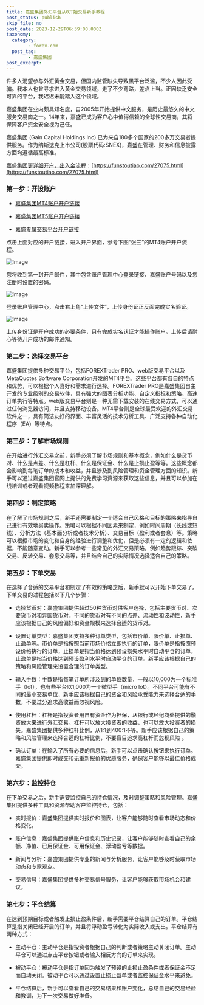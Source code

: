 ```yaml
---
title: 嘉盛集团外汇平台从0开始交易新手教程
post_status: publish
skip_file: no
post_date: 2023-12-29T06:39:00.000Z
taxonomy:
  category:
        - forex-com
  post_tag:
        - 嘉盛集团
post_excerpt: 
---
```

许多人渴望参与外汇黄金交易，但国内监管缺失导致黑平台泛滥，不少人因此受骗。我本人也曾寻求进入黄金交易领域，走了不少弯路，差点上当。正因缺乏安全可靠的平台，我迟迟未能踏入这个领域。

嘉盛集团在业内颇具知名度，自2005年开始提供中文服务，是历史最悠久的中文服务交易商之一。14年来，嘉盛已成为客户心中值得信赖的全球性交易商，其将保障客户资金安全视为己任。

嘉盛集团 (Gain Capital Holdings Inc) 已为来自180多个国家的200多万交易者提供服务。作为纳斯达克上市公司(股票代码:SNEX)，嘉盛在管理、财务和信息披露方面均遵循最高标准。

[嘉盛集团更详细开户，出入金流程](https://funstoutiao.com/27075.html)：[https://funstoutiao.com/27075.html](https://funstoutiao.com/27075.html)

### 第一步：开设账户

* [嘉盛集团MT4账户开户链接](https://s.ssgg.net/jsmt4)

* [嘉盛集团MT5账户开户链接](https://s.ssgg.net/jsmt5)

* [嘉盛专属交易平台开户链接](https://s.ssgg.net/js)

点击上面对应的开户链接，进入开户界面，参考下图“张三”的MT4账户开户流程。

![Image](https://prod-files-secure.s3.us-west-2.amazonaws.com/39ed1227-6d7d-4570-be36-9ccd4a2c4241/7a167aea-686b-400d-af59-4e18eb607a40/640.png?X-Amz-Algorithm=AWS4-HMAC-SHA256&X-Amz-Content-Sha256=UNSIGNED-PAYLOAD&X-Amz-Credential=ASIAZI2LB466S3Z53VPV%2F20251022%2Fus-west-2%2Fs3%2Faws4_request&X-Amz-Date=20251022T161311Z&X-Amz-Expires=3600&X-Amz-Security-Token=IQoJb3JpZ2luX2VjEHgaCXVzLXdlc3QtMiJHMEUCIH8haA4Hck5wAokd5MQQpdEj9aBezjLFjCqTzfhUVNdqAiEA9kN6vD%2FQX0a7pO%2FYF42B9oGQCpE3CETJdUfLQMY1vVAq%2FwMIMRAAGgw2Mzc0MjMxODM4MDUiDHhtwqSrnRfNKK%2FR%2FCrcA%2Buv7HlZt%2BkuwNXsVSdbpWKNvJXUQA3Kx6CvFWRblev0IslVRI8nO089RSchUPbei1NhbGmHJjaj2BUWLxRbHHygdaXIsZY37YREuA2tBtHsHhxvGDib1rstZ%2FGXoOa2CkeDg3BQwvgID3X6R2zOYe83sRHpD63eXH7UYOPYmyHZHQzjIuyzveDss%2BWbqoQzDWrypz3g4ula27E5uS55wYyEAS233jxrnjNXjem9x2dQdJT4qoGUlqg956hbOdUrDRGr4avoORAz6kT%2BDvaIV0kDziVBQlw1GfVbknjODtiaMR2EnBebYX3cnoekuFJ1N7wrQWliQcvYGJndXT4bLedP3%2F09S9pyhGy1AyWkS6V4m%2Bi8AG7BY5xJexEXdRxjoLNAtxy%2BgqXNscakXylsh6mbxsjx1rflTh6HJntfQeEpqWjetyO4LaX404OhbywYpyiEvcHMVPXLLkq68FkXiyc2EGoJnlCzQy7SBhpya2Yzzd94%2FWNP8lJoeqV%2FcpOaxG8SMd7Br5%2FNX8QhwbVDSyJFSRva7HTNgf3KpEdxDdMJi75pfLu%2FYqS1PzmsLo4jI1mujvidjLHS%2BYli4Sw4rlmNYpCB9RYYKYkeKIMbNa064hiCW1YGn5c%2BcK6ZML7048cGOqUBvLvnZ8ZPXuuLrOjfFRoPKs0B783e8v9%2B4kOahXAIHnoeCNVYAEZQtoxo09nIhKjlaNuu3DG6dDjyfrPAP9eEsx4G9axEEkJtiEc9kbIWHgxS82ayxmJqqVpm16QO%2FeFB72tijSzL3StZq1%2FyZgbzA%2F8Wc1jyXnFHEPnwGHNaOlbpRG6A8OX8x68H%2BRFJWrnOJn7lcz9DQ%2BptwmywkWkpkIrh5LDf&X-Amz-Signature=401e54e46d54ab4ac77d66f013163fd5aaece2e78bfb06f5ae593620b4f28c3d&X-Amz-SignedHeaders=host&x-amz-checksum-mode=ENABLED&x-id=GetObject)

您将收到第一封开户邮件，其中包含账户管理中心登录链接、嘉盛账户号码以及您注册时设置的密码。

![Image](https://prod-files-secure.s3.us-west-2.amazonaws.com/39ed1227-6d7d-4570-be36-9ccd4a2c4241/eaa1c6b3-2877-4284-a0e1-530e222c27fb/image.png?X-Amz-Algorithm=AWS4-HMAC-SHA256&X-Amz-Content-Sha256=UNSIGNED-PAYLOAD&X-Amz-Credential=ASIAZI2LB466S3Z53VPV%2F20251022%2Fus-west-2%2Fs3%2Faws4_request&X-Amz-Date=20251022T161311Z&X-Amz-Expires=3600&X-Amz-Security-Token=IQoJb3JpZ2luX2VjEHgaCXVzLXdlc3QtMiJHMEUCIH8haA4Hck5wAokd5MQQpdEj9aBezjLFjCqTzfhUVNdqAiEA9kN6vD%2FQX0a7pO%2FYF42B9oGQCpE3CETJdUfLQMY1vVAq%2FwMIMRAAGgw2Mzc0MjMxODM4MDUiDHhtwqSrnRfNKK%2FR%2FCrcA%2Buv7HlZt%2BkuwNXsVSdbpWKNvJXUQA3Kx6CvFWRblev0IslVRI8nO089RSchUPbei1NhbGmHJjaj2BUWLxRbHHygdaXIsZY37YREuA2tBtHsHhxvGDib1rstZ%2FGXoOa2CkeDg3BQwvgID3X6R2zOYe83sRHpD63eXH7UYOPYmyHZHQzjIuyzveDss%2BWbqoQzDWrypz3g4ula27E5uS55wYyEAS233jxrnjNXjem9x2dQdJT4qoGUlqg956hbOdUrDRGr4avoORAz6kT%2BDvaIV0kDziVBQlw1GfVbknjODtiaMR2EnBebYX3cnoekuFJ1N7wrQWliQcvYGJndXT4bLedP3%2F09S9pyhGy1AyWkS6V4m%2Bi8AG7BY5xJexEXdRxjoLNAtxy%2BgqXNscakXylsh6mbxsjx1rflTh6HJntfQeEpqWjetyO4LaX404OhbywYpyiEvcHMVPXLLkq68FkXiyc2EGoJnlCzQy7SBhpya2Yzzd94%2FWNP8lJoeqV%2FcpOaxG8SMd7Br5%2FNX8QhwbVDSyJFSRva7HTNgf3KpEdxDdMJi75pfLu%2FYqS1PzmsLo4jI1mujvidjLHS%2BYli4Sw4rlmNYpCB9RYYKYkeKIMbNa064hiCW1YGn5c%2BcK6ZML7048cGOqUBvLvnZ8ZPXuuLrOjfFRoPKs0B783e8v9%2B4kOahXAIHnoeCNVYAEZQtoxo09nIhKjlaNuu3DG6dDjyfrPAP9eEsx4G9axEEkJtiEc9kbIWHgxS82ayxmJqqVpm16QO%2FeFB72tijSzL3StZq1%2FyZgbzA%2F8Wc1jyXnFHEPnwGHNaOlbpRG6A8OX8x68H%2BRFJWrnOJn7lcz9DQ%2BptwmywkWkpkIrh5LDf&X-Amz-Signature=ba928aee7ed21264e7e40760eb6bb9fdbcab9acce175f2ff897ea20d1e36f79e&X-Amz-SignedHeaders=host&x-amz-checksum-mode=ENABLED&x-id=GetObject)

登录账户管理中心，点击右上角“上传文件”，上传身份证正反面完成实名验证。

![Image](https://prod-files-secure.s3.us-west-2.amazonaws.com/39ed1227-6d7d-4570-be36-9ccd4a2c4241/54090639-09fc-46b4-a135-e0289f707147/image.png?X-Amz-Algorithm=AWS4-HMAC-SHA256&X-Amz-Content-Sha256=UNSIGNED-PAYLOAD&X-Amz-Credential=ASIAZI2LB466S3Z53VPV%2F20251022%2Fus-west-2%2Fs3%2Faws4_request&X-Amz-Date=20251022T161311Z&X-Amz-Expires=3600&X-Amz-Security-Token=IQoJb3JpZ2luX2VjEHgaCXVzLXdlc3QtMiJHMEUCIH8haA4Hck5wAokd5MQQpdEj9aBezjLFjCqTzfhUVNdqAiEA9kN6vD%2FQX0a7pO%2FYF42B9oGQCpE3CETJdUfLQMY1vVAq%2FwMIMRAAGgw2Mzc0MjMxODM4MDUiDHhtwqSrnRfNKK%2FR%2FCrcA%2Buv7HlZt%2BkuwNXsVSdbpWKNvJXUQA3Kx6CvFWRblev0IslVRI8nO089RSchUPbei1NhbGmHJjaj2BUWLxRbHHygdaXIsZY37YREuA2tBtHsHhxvGDib1rstZ%2FGXoOa2CkeDg3BQwvgID3X6R2zOYe83sRHpD63eXH7UYOPYmyHZHQzjIuyzveDss%2BWbqoQzDWrypz3g4ula27E5uS55wYyEAS233jxrnjNXjem9x2dQdJT4qoGUlqg956hbOdUrDRGr4avoORAz6kT%2BDvaIV0kDziVBQlw1GfVbknjODtiaMR2EnBebYX3cnoekuFJ1N7wrQWliQcvYGJndXT4bLedP3%2F09S9pyhGy1AyWkS6V4m%2Bi8AG7BY5xJexEXdRxjoLNAtxy%2BgqXNscakXylsh6mbxsjx1rflTh6HJntfQeEpqWjetyO4LaX404OhbywYpyiEvcHMVPXLLkq68FkXiyc2EGoJnlCzQy7SBhpya2Yzzd94%2FWNP8lJoeqV%2FcpOaxG8SMd7Br5%2FNX8QhwbVDSyJFSRva7HTNgf3KpEdxDdMJi75pfLu%2FYqS1PzmsLo4jI1mujvidjLHS%2BYli4Sw4rlmNYpCB9RYYKYkeKIMbNa064hiCW1YGn5c%2BcK6ZML7048cGOqUBvLvnZ8ZPXuuLrOjfFRoPKs0B783e8v9%2B4kOahXAIHnoeCNVYAEZQtoxo09nIhKjlaNuu3DG6dDjyfrPAP9eEsx4G9axEEkJtiEc9kbIWHgxS82ayxmJqqVpm16QO%2FeFB72tijSzL3StZq1%2FyZgbzA%2F8Wc1jyXnFHEPnwGHNaOlbpRG6A8OX8x68H%2BRFJWrnOJn7lcz9DQ%2BptwmywkWkpkIrh5LDf&X-Amz-Signature=6c482a1579ae6f2f25376bd3906baff7d93826e3976beecdee1bb8295bb54766&X-Amz-SignedHeaders=host&x-amz-checksum-mode=ENABLED&x-id=GetObject)

上传身份证是开户成功的必要条件，只有完成实名认证才能操作账户。上传后请耐心等待开户成功的邮件通知。

### 第二步：选择交易平台

嘉盛集团提供多种交易平台，包括FOREXTrader PRO、web版交易平台以及MetaQuotes Software Corporation开发的MT4平台。这些平台都有各自的特点和优势，可以根据个人喜好和需求进行选择。FOREXTrader PRO是嘉盛集团自主开发的专业级别的交易软件，具有强大的图表分析功能、自定义指标和策略、高速订单执行等特点。web版交易平台则是一种无需下载安装的在线交易方式，可以通过任何浏览器访问，并且支持移动设备。MT4平台则是全球最受欢迎的外汇交易软件之一，具有简洁友好的界面、丰富灵活的技术分析工具、广泛支持各种自动化程序（EA）等特点。

### 第三步：了解市场规则

在开始进行外汇交易之前，新手必须了解市场规则和基本概念，例如什么是货币对、什么是点差、什么是杠杆、什么是保证金、什么是止损止盈等等。这些概念都会影响到每笔订单的成本和收益，并且涉及到风险管理和资金管理方面的知识。新手可以通过嘉盛集团官网上提供的免费学习资源来获取这些信息，并且可以参加在线培训或者观看视频教程来加深理解。

### 第四步：制定策略

在了解了市场规则之后，新手还需要制定一个适合自己风格和目标的策略来指导自己进行有效地买卖操作。策略可以根据不同因素来制定，例如时间周期（长线或短线）、分析方法（基本面分析或者技术分析）、交易目标（盈利或者套息）等。策略可以根据市场的变化和自身的经验进行调整和优化，但是必须有一定的逻辑和依据，不能随意变动。新手可以参考一些常见的外汇交易策略，例如趋势跟踪、突破交易、反转交易、套息交易等，并且结合自己的实际情况选择适合自己的策略。

### 第五步：下单交易

在选择了合适的交易平台和制定了有效的策略之后，新手就可以开始下单交易了。下单交易的过程包括以下几个步骤：

* 选择货币对：嘉盛集团提供超过50种货币对供客户选择，包括主要货币对、次要货币对和异国货币对。不同的货币对有不同的点差、流动性和波动性，新手应该根据自己的风险偏好和资金规模来选择合适的货币对。

* 设置订单类型：嘉盛集团支持多种订单类型，包括市价单、限价单、止损单、止盈单等。市价单是指按照当前市场价格立即执行的订单，限价单是指按照预设价格执行的订单，止损单是指当价格达到预设损失水平时自动平仓的订单，止盈单是指当价格达到预设盈利水平时自动平仓的订单。新手应该根据自己的策略和风险管理来设置合理的订单类型。

* 输入手数：手数是指每笔订单所涉及到的单位数量，一般以10,000为一个标准手（lot），也有些平台以1,000为一个微型手（micro lot）。不同平台可能有不同的最小交易单位，新手应该根据自己的资金和风险承受能力来选择合适的手数，不要过分追求高收益而忽视风险。

* 使用杠杆：杠杆是指投资者用自有资金作为担保，从银行或经纪商处提供的融资放大来进行外汇交易。杠杆可以放大投资者的收益，也可以放大投资者的损失。嘉盛集团提供多种杠杆比例，从1:1到400:1不等。新手应该根据自己的策略和风险管理来选择合适的杠杆比例，不要盲目追求高杠杆而忽视风险 。

* 确认订单：在输入了所有必要的信息后，新手可以点击确认按钮来执行订单。嘉盛集团提供即时成交和无重新报价的优质服务，确保客户能够以最佳价格成交。

### 第六步：监控持仓

在下单交易之后，新手需要监控自己的持仓情况，及时调整策略和风险管理。嘉盛集团提供多种工具和资源帮助客户监控持仓，包括：

* 实时报价：嘉盛集团提供实时报价和图表，让客户能够随时查看市场动态和价格变化。

* 账户信息：嘉盛集团提供账户信息和历史记录，让客户能够随时查看自己的余额、净值、已用保证金、可用保证金、浮动盈亏等数据。

* 新闻与分析：嘉盛集团提供专业的新闻与分析服务，让客户能够及时获取市场动态和专家观点。

* 交易信号：嘉盛集团提供多种交易信号服务，让客户能够获取市场机会和建议。

### 第七步：平仓结算

在达到预期目标或者触发止损止盈条件后，新手需要平仓结算自己的订单。平仓结算是指关闭已经开启的订单，并且将浮动盈亏转化为实际收入或支出。平仓结算有两种方式：

* 主动平仓：主动平仓是指投资者根据自己的判断或者策略主动关闭订单。主动平仓可以通过点击平仓按钮或者输入相反方向的订单来实现。

* 被动平仓：被动平仓是指订单因为触发了预设的止损止盈条件或者保证金不足而自动关闭。被动平仓可以通过设置止损止盈单或者监控保证金水平来避免。

* 平仓结算后，新手可以查看自己的交易结果和账户变化，总结自己的交易经验和教训，为下一次交易做好准备。